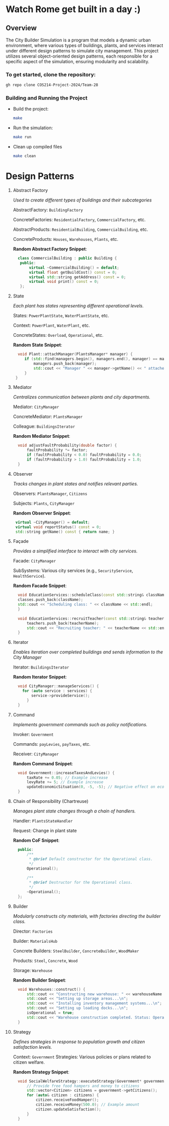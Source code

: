 # Watch Rome get built in a day :)

## Overview
The City Builder Simulation is a program that models a dynamic urban environment, where various types of buildings, plants, and services interact under different design patterns to simulate city management. This project utilizes several object-oriented design patterns, each responsible for a specific aspect of the simulation, ensuring modularity and scalability.

### To get started, clone the repository:
```sh
gh repo clone COS214-Project-2024/Team-28
```

### Building and Running the Project
- Build the project:
  ```sh
  make
  ```
- Run the simulation:
  ```sh
  make run
  ```
- Clean up compiled files
  ```sh
  make clean
  ```
# Design Patterns
  1. Abstract Factory
     
      *Used to create different types of buildings and their subcategories*
       
        AbstractFactory:  `BuildingFactory`
       
        ConcreteFactories: `ResidentialFactory`, `CommercialFactory`, etc.
       
        AbstractProducts: `ResidentialBuilding`, `CommercialBuilding`, etc.
       
        ConcreteProducts: `Houses`, `Warehouses`, `Plants`, etc.
       
       **Random Abstract Factory Snippet**:
       ```c++
         class CommercialBuilding : public Building {
          public:
              virtual ~CommercialBuilding() = default;
              virtual float getBuildCost() const = 0;
              virtual std::string getAddress() const = 0;
              virtual void print() const = 0;
          };
       ```

  3. State
     
     *Each plant has states representing different operational levels.*
     
     States: `PowerPlantState`, `WaterPlantState`, etc.
     
     Context: `PowerPlant`, `WaterPlant`, etc.
     
     ConcreteStates: `Overload`, `Operational`, etc.

     **Random State Snippet**:
     ```c++
       void Plant::attachManager(PlantsManager* manager) {
          if (std::find(managers.begin(), managers.end(), manager) == managers.end()) {
              managers.push_back(manager);
              std::cout << "Manager " << manager->getName() << " attached to plant " << getPlantDetails() << std::endl;
          }
      }
     ```

 5. Mediator
    
    *Centralizes communication between plants and city departments.*
    
    Mediator: `CityManager`
    
    ConcreteMediator: `PlantsManager`
    
    Colleague: `BuildingsIterator`

    **Random Mediator Snippet**:
    ```c++
      void adjustFaultProbability(double factor) {
          faultProbability *= factor;
          if (faultProbability < 0.0) faultProbability = 0.0;
          if (faultProbability > 1.0) faultProbability = 1.0;
      }
    ```

  7. Observer
   
     *Tracks changes in plant states and notifies relevant parties.*
     
      Observers: `PlantsManager`, `Citizens`
     
      Subjects: `Plants`, `CityManager`

     **Random Observer Snippet**:
     ```c++
      virtual ~CityManager() = default;
      virtual void reportStatus() const = 0;
      std::string getName() const { return name; }
     ```

   9. Façade
      
      *Provides a simplified interface to interact with city services.*
        
      Facade: `CityManager`
  
      SubSystems: Various city services (e.g., `SecurityService`, `HealthService`).

      **Random Facade Snippet**:
      ```c++
        void EducationServices::scheduleClass(const std::string& className) {
        classes.push_back(className);
        std::cout << "Scheduling class: " << className << std::endl;
        }
        
        void EducationServices::recruitTeacher(const std::string& teacherName) {
            teachers.push_back(teacherName);
            std::cout << "Recruiting teacher: " << teacherName << std::endl;
        }
      ```

  11. Iterator
      
       *Enables iteration over completed buildings and sends information to the City Manager*
       
       Iterator: `BuildingsIterator`
  
       **Random Iterator Snippet**:
        ```c++
          void CityManager::manageServices() {
            for (auto service : services) {
                service->provideService();
              }
          }
        ```

  11. Command
      
       *Implements government commands such as policy notifications.*
       
       Invoker: `Government`
       
       Commands: `payLevies`, `payTaxes`, etc.
       
       Receiver: `CityManager`

      **Random Command Snippet**:
      ```c++
        void Government::increaseTaxesAndLevies() {
            taxRate += 0.05; // Example increase
            levyRate += 5; // Example increase
            updateEconomicSituation(0, -5, -5); // Negative effect on economic situation
        }
      ```

  13. Chain of Responsibility (Chartreuse)
      
       *Manages plant state changes through a chain of handlers.*
       
       Handler: `PlantsStateHandler`
       
       Request: Change in plant state

      **Random CoF Snippet**:
      ```c++
        public:
            /**
             * @brief Default constructor for the Operational class.
             */
            Operational();
        
            /**
             * @brief Destructor for the Operational class.
             */
            ~Operational();
        };
      ```

  15. Builder
      
       *Modularly constructs city materials, with factories directing the builder class.*
       
       Director: `Factories`
       
       Builder: `MaterialsHub`
       
       Concrete Builders: `SteelBuilder`, `ConcreteBuilder`, `WoodMaker`
       
       Products: `Steel`, `Concrete`, `Wood`
       
       Storage: `Warehouse`

      **Random Builder Snippet**:
      ```c++
        void Warehouses::construct() {
            std::cout << "Constructing new warehouse: " << warehouseName << "...\n";
            std::cout << "Setting up storage areas...\n";
            std::cout << "Installing inventory management systems...\n";
            std::cout << "Setting up loading docks...\n";
            isOperational = true;
            std::cout << "Warehouse construction completed. Status: Operational\n";
        }
      ```

  17. Strategy
      
      *Defines strategies in response to population growth and citizen satisfaction levels.*
      
      Context: `Government`
      Strategies: Various policies or plans related to citizen welfare.

      **Random Strategy Snippet**:
      ```c++
        void SocialWelfareStrategy::executeStrategy(Government* government) {
            // Provide free food hampers and money to citizens
            std::vector<Citizen> citizens = government->getCitizens();
            for (auto& citizen : citizens) {
                citizen.receiveFoodHamper();
                citizen.receiveMoney(500.0); // Example amount
        		citizen.updateSatisfaction();
            }
        }
      ```

   
    
  
